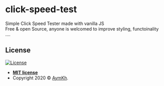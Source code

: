 # click-speed-test

Simple Click Speed Tester made with vanilla JS  
Free & open Source, anyone is welcomed to improve styling, functoinality ....

## License

[![License](http://img.shields.io/:license-mit-blue.svg?style=flat-square)](http://badges.mit-license.org)

- **[MIT license](LICENSE)**
- Copyright 2020 © <a href="https://aymkh.tn/" target="_blank">AymKh</a>.
